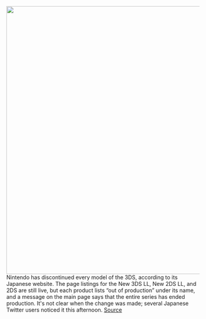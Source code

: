 <img src='https://cdn.vox-cdn.com/thumbor/0qzg-fkO7-GUtIGk0wclTg0ZAjI=/0x0:1120x747/1200x800/filters:focal(471x285:649x463)/cdn.vox-cdn.com/uploads/chorus_image/image/67421192/DSCF5293.0.jpg' width='700px' /><br/>
Nintendo has discontinued every model of the 3DS, according to its Japanese website. The page listings for the New 3DS LL, New 2DS LL, and 2DS are still live, but each product lists “out of production” under its name, and a message on the main page says that the entire series has ended production. It's not clear when the change was made; several Japanese Twitter users noticed it this afternoon.
<a href='https://www.theverge.com/2020/9/17/21441096/nintendo-3ds-production-discontinued-total-sales'> Source <a/>
